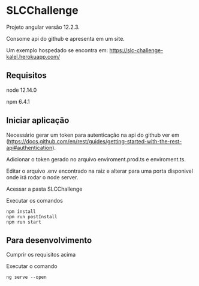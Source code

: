 # SLCChallenge

Projeto angular versão 12.2.3.

Consome api do github e apresenta em um site.

Um exemplo hospedado se encontra em: https://slc-challenge-kalel.herokuapp.com/

## Requisitos
node 12.14.0

npm 6.4.1


## Iniciar aplicação

Necessário gerar um token para autenticação na api do github ver em (https://docs.github.com/en/rest/guides/getting-started-with-the-rest-api#authentication).

Adicionar o token gerado no arquivo enviroment.prod.ts e enviroment.ts.

Editar o arquivo .env encontrado na raiz e alterar para uma porta disponivel onde irá rodar o node server.

Acessar a pasta SLCChallenge

Executar os comandos
```
npm install
npm run postInstall
npm run start
```

## Para desenvolvimento
Cumprir os requisitos acima

Executar o comando
```
ng serve --open
```
